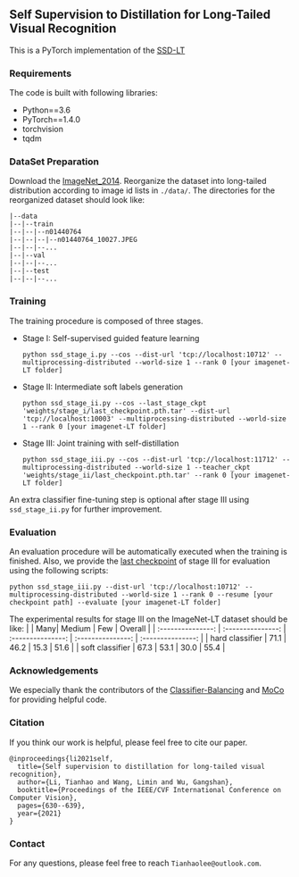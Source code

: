 ## Self Supervision to Distillation for Long-Tailed Visual Recognition


  This is a PyTorch implementation of the [SSD-LT](https://openaccess.thecvf.com/content/ICCV2021/papers/Li_Self_Supervision_to_Distillation_for_Long-Tailed_Visual_Recognition_ICCV_2021_paper.pdf)


### Requirements
The code is built with following libraries:
- Python==3.6
- PyTorch==1.4.0
- torchvision
- tqdm

### DataSet Preparation

  Download the [ImageNet_2014](https://image-net.org/index). Reorganize the dataset into long-tailed distribution according to image id lists in `./data/`. The directories for the reorganized dataset should look like:

  ```
  |--data
  |--|--train
  |--|--|--n01440764
  |--|--|--|--n01440764_10027.JPEG
  |--|--|--...
  |--|--val
  |--|--|--...
  |--|--test
  |--|--|--...
  ```

### Training

  The training procedure is composed of three stages.
  - Stage I: Self-supervised guided feature learning
    ```
    python ssd_stage_i.py --cos --dist-url 'tcp://localhost:10712' --multiprocessing-distributed --world-size 1 --rank 0 [your imagenet-LT folder]
    ```
  
  - Stage II: Intermediate soft labels generation
    ```
    python ssd_stage_ii.py --cos --last_stage_ckpt 'weights/stage_i/last_checkpoint.pth.tar' --dist-url 'tcp://localhost:10003' --multiprocessing-distributed --world-size 1 --rank 0 [your imagenet-LT folder]
    ```
  
  - Stage III: Joint training with self-distillation
    ```
    python ssd_stage_iii.py --cos --dist-url 'tcp://localhost:11712' --multiprocessing-distributed --world-size 1 --teacher_ckpt 'weights/stage_ii/last_checkpoint.pth.tar' --rank 0 [your imagenet-LT folder]
    ```
  
  An extra classifier fine-tuning step is optional after stage III using `ssd_stage_ii.py` for further improvement.

### Evaluation

An evaluation procedure will be automatically executed when the training is finished. Also, we provide the [last checkpoint](https://drive.google.com/file/d/1z-x-YhOi22SIEGtEYY6hQWKDl_G6jGcw/view?usp=sharing) of stage III for evaluation using the following scripts:
  
  ```
  python ssd_stage_iii.py --dist-url 'tcp://localhost:10712' --multiprocessing-distributed --world-size 1 --rank 0 --resume [your checkpoint path] --evaluate [your imagenet-LT folder]
  ```

The experimental results for stage III on the ImageNet-LT dataset should be like:
|                   | Many| Medium | Few | Overall |
| :---------------: | :---------------: | :---------------: | :---------------: |  :---------------: |
| hard classifier |     71.1 |    46.2    | 15.3 | 51.6 |
| soft classifier | 67.3 | 53.1 | 30.0 | 55.4 |

### Acknowledgements
  We especially thank the contributors of the [Classifier-Balancing](https://github.com/facebookresearch/classifier-balancing) and [MoCo](https://github.com/facebookresearch/moco) for providing helpful code.

### Citation 

  If you think our work is helpful, please feel free to cite our paper.

  ```
  @inproceedings{li2021self,
    title={Self supervision to distillation for long-tailed visual recognition},
    author={Li, Tianhao and Wang, Limin and Wu, Gangshan},
    booktitle={Proceedings of the IEEE/CVF International Conference on Computer Vision},
    pages={630--639},
    year={2021}
  }
  ```

### Contact

  For any questions, please feel free to reach `Tianhaolee@outlook.com`.